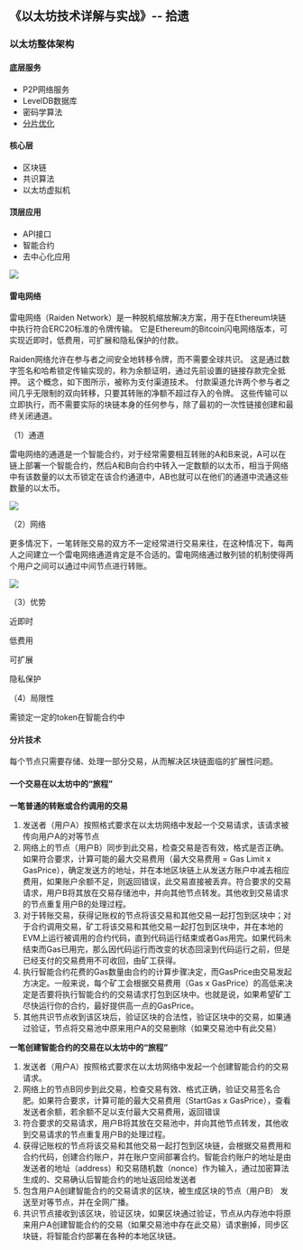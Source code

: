 ## 《以太坊技术详解与实战》-- 拾遗

### 以太坊整体架构

#### 底层服务

- P2P网络服务
- LevelDB数据库
- 密码学算法
- <u>分片优化</u>

#### 核心层

- 区块链
- 共识算法
- 以太坊虚拟机

#### 顶层应用

- API接口
- 智能合约
- 去中心化应用

![](img/whImg/ethArchitecture.jpg)









#### 雷电网络

雷电网络（Raiden Network）是一种脱机缩放解决方案，用于在Ethereum块链中执行符合ERC20标准的令牌传输。 它是Ethereum的Bitcoin闪电网络版本，可实现近即时，低费用，可扩展和隐私保护的付款。

Raiden网络允许在参与者之间安全地转移令牌，而不需要全球共识。 这是通过数字签名和哈希锁定传输实现的，称为余额证明，通过先前设置的链接存款完全抵押。 这个概念，如下图所示，被称为支付渠道技术。 付款渠道允许两个参与者之间几乎无限制的双向转移，只要其转账的净额不超过存入的令牌。 这些传输可以立即执行，而不需要实际的块链本身的任何参与，除了最初的一次性链接创建和最终关闭通道。



（1）通道

雷电网络的通道是一个智能合约，对于经常需要相互转账的A和B来说，A可以在链上部署一个智能合约，然后A和B向合约中转入一定数额的以太币，相当于网络中有该数量的以太币锁定在该合约通道中，AB也就可以在他们的通道中流通这些数量的以太币。

![](/img/whImg/lifecycle-payment-channel.png)



（2）网络

更多情况下，一笔转账交易的双方不一定经常进行交易来往，在这种情况下，每两人之间建立一个雷电网络通道肯定是不合适的。雷电网络通过散列锁的机制使得两个用户之间可以通过中间节点进行转账。

![](/img/whImg/multihop-transfer.png)



（3）优势

近即时

低费用

可扩展

隐私保护



（4）局限性

需锁定一定的token在智能合约中





#### 分片技术

每个节点只需要存储、处理一部分交易，从而解决区块链面临的扩展性问题。



#### 一个交易在以太坊中的“旅程”

**一笔普通的转账或合约调用的交易**

1. 发送者（用户A）按照格式要求在以太坊网络中发起一个交易请求，该请求被传向用户A的对等节点
2. 网络上的节点（用户B）同步到此交易，检查交易是否有效，格式是否正确。如果符合要求，计算可能的最大交易费用（最大交易费用 = Gas Limit x GasPrice），确定发送方的地址，并在本地区块链上从发送方账户中减去相应费用，如果账户余额不足，则返回错误，此交易直接被丢弃。符合要求的交易请求，用户B将其放在交易存储池中，并向其他节点转发。其他收到交易请求的节点重复用户B的处理过程。
3. 对于转账交易，获得记账权的节点将该交易和其他交易一起打包到区块中；对于合约调用交易，矿工将该交易和其他交易一起打包到区块中，并在本地的EVM上运行被调用的合约代码，直到代码运行结束或者Gas用完。如果代码未结束而Gas已用完，那么因代码运行而改变的状态回滚到代码运行之前，但是已经支付的交易费用不可收回，由矿工获得。
4. 执行智能合约花费的Gas数量由合约的计算步骤决定，而GasPrice由交易发起方决定。一般来说，每个矿工会根据交易费用（Gas x GasPrice）的高低来决定是否要将执行智能合约的交易请求打包到区块中。也就是说，如果希望矿工尽快运行你的合约，最好提供高一点的GasPrice。
5. 其他共识节点收到该区块后，验证区块的合法性，验证区块中的交易，如果通过验证，节点将交易池中原来用户A的交易删除（如果交易池中有此交易）



**一笔创建智能合约的交易在以太坊中的“旅程”**

1. 发送者（用户A）按照格式要求在以太坊网络中发起一个创建智能合约的交易请求。
2. 网络上的节点B同步到此交易，检查交易有效、格式正确，验证交易签名合肥。如果符合要求，计算可能的最大交易费用（StartGas x GasPrice），查看发送者余额，若余额不足以支付最大交易费用，返回错误
3. 符合要求的交易请求，用户B将其放在交易池中，并向其他节点转发，其他收到交易请求的节点重复用户B的处理过程。
4. 获得记账权的节点将该交易和其他交易一起打包到区块链，会根据交易费用和合约代码，创建合约账户，并在账户空间部署合约。智能合约账户的地址是由发送者的地址（address）和交易随机数（nonce）作为输入，通过加密算法生成的、交易确认后智能合约的地址返回给发送者
5. 包含用户A创建智能合约的交易请求的区块，被生成区块的节点（用户B） 发送至对等节点，并在全网广播。
6. 共识节点接收到该区块，验证区块，如果区块通过验证，节点从内存池中将原来用户A创建智能合约的交易（如果交易池中存在此交易）请求删掉，同步区块链，将智能合约部署在各种的本地区块链。